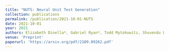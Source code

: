 ```yaml
---
title: "NUTS: Neural Unit Test Generation"
collection: publications
permalink: /publication/2021-10-01-NUTS
date: 2021-10-01
year: 2021
authors: Elizabeth Dinella*, Gabriel Ryan*, Todd Mytokowitz, Shuvendu Lahiri 
venue: 'Preprint'
paperurl: 'https://arxiv.org/pdf/2109.09262.pdf'
---
```

